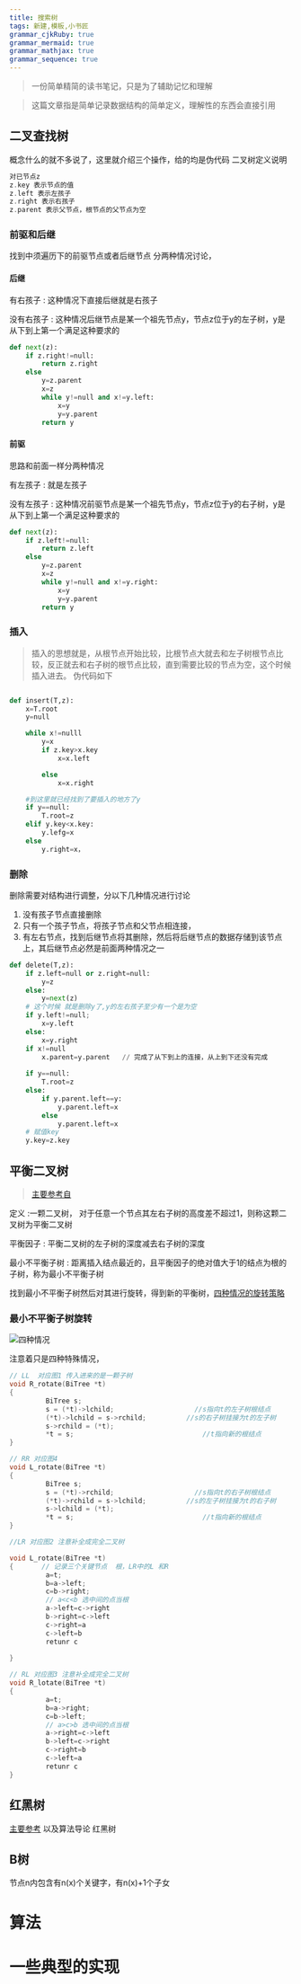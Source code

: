 ```yaml
---
title: 搜索树
tags: 新建,模板,小书匠
grammar_cjkRuby: true
grammar_mermaid: true
grammar_mathjax: true
grammar_sequence: true
---
```


> 一份简单精简的读书笔记，只是为了辅助记忆和理解


> 这篇文章指是简单记录数据结构的简单定义，理解性的东西会直接引用
## 二叉查找树
概念什么的就不多说了，这里就介绍三个操作，给的均是伪代码
二叉树定义说明

``` cpp
对已节点z
z.key 表示节点的值
z.left 表示左孩子
z.right 表示右孩子
z.parent 表示父节点，根节点的父节点为空
```
### 前驱和后继
找到中须遍历下的前驱节点或者后继节点
分两种情况讨论，
#### 后继
有右孩子
: 这种情况下直接后继就是右孩子

没有右孩子
: 这种情况后继节点是某一个祖先节点y，节点z位于y的左子树，y是从下到上第一个满足这种要求的

``` python
def next(z):
	if z.right!=null:
		return z.right
	else 
		y=z.parent
		x=z
		while y!=null and x!=y.left:
			x=y
			y=y.parent
		return y

```
#### 前驱
思路和前面一样分两种情况

有左孩子
: 就是左孩子

没有左孩子
: 这种情况前驱节点是某一个祖先节点y，节点z位于y的右子树，y是从下到上第一个满足这种要求的

``` python
def next(z):
	if z.left!=null:
		return z.left
	else 
		y=z.parent
		x=z
		while y!=null and x!=y.right:
			x=y
			y=y.parent
		return y

```


### 插入
> 插入的思想就是，从根节点开始比较，比根节点大就去和左子树根节点比较，反正就去和右子树的根节点比较，直到需要比较的节点为空，这个时候插入进去。
伪代码如下

``` python

def insert(T,z):
	x=T.root
	y=null

	while x!=nulll
		y=x
		if z.key>x.key
			x=x.left

		else 
			x=x.right

	#到这里就已经找到了要插入的地方了y
	if y==null:
		T.root=z
	elif y.key<x.key:
		y.lefg=x
	else 
		y.right=x， 

```

### 删除
删除需要对结构进行调整，分以下几种情况进行讨论
1. 没有孩子节点直接删除
2. 只有一个孩子节点，将孩子节点和父节点相连接，
3. 有左右节点，找到后继节点将其删除，然后将后继节点的数据存储到该节点上，其后继节点必然是前面两种情况之一

``` python
def delete(T,z):
	if z.left=null or z.right=null:
		y=z
	else:
		y=next(z)
	# 这个时候 就是删除y了,y的左右孩子至少有一个是为空
	if y.left!=null;
		x=y.left
	else:
		x=y.right
	if x!=null
		x.parent=y.parent   // 完成了从下到上的连接，从上到下还没有完成 
	
	if y==null:
		T.root=z
	else:
		if y.parent.left==y:
			y.parent.left=x
		else
			y.parent.left=x
	# 赋值key
	y.key=z.key
```






## 平衡二叉树

> [主要参考自](http://www.cnblogs.com/polly333/p/4798944.html)

定义
:一颗二叉树， 对于任意一个节点其左右子树的高度差不超过1，则称这颗二叉树为平衡二叉树

平衡因子
: 平衡二叉树的左子树的深度减去右子树的深度

最小不平衡子树
: 距离插入结点最近的，且平衡因子的绝对值大于1的结点为根的子树，称为最小不平衡子树


找到最小不平衡子树然后对其进行旋转，得到新的平衡树，[四种情况的旋转策略](http://www.cnblogs.com/polly333/p/4798944.html)

### 最小不平衡子树旋转


![四种情况](https://hosbimkimg.oss-cn-beijing.aliyuncs.com/pic/1536733852691.png)

注意着只是四种特殊情况，

``` cpp
// LL  对应图1 传入进来的是一颗子树
void R_rotate(BiTree *t)
{
         BiTree s;
         s = (*t)->lchild;                    //s指向t的左子树根结点
         (*t)->lchild = s->rchild;          //s的右子树挂接为t的左子树
         s->rchild = (*t);
         *t = s;                                //t指向新的根结点
}

// RR 对应图4
void L_rotate(BiTree *t)
{
         BiTree s;
         s = (*t)->rchild;                    //s指向t的右子树根结点
         (*t)->rchild = s->lchild;          //s的左子树挂接为t的右子树
         s->lchild = (*t);
         *t = s;                                //t指向新的根结点
}

//LR 对应图2 注意补全成完全二叉树

void L_rotate(BiTree *t)
{	 	// 记录三个关键节点  根，LR中的L 和R
		 a=t;
		 b=a->left;
		 c=b->right;
		 // a<c<b 选中间的点当根
		 a->left=c->right
		 b->right=c->left
		 c->right=a
		 c->left=b
		 retunr c
		 
}

// RL 对应图3 注意补全成完全二叉树
void R_lotate(BiTree *t)
{
		 a=t;
		 b=a->right;
		 c=b->left;
		 // a>c>b 选中间的点当根
		 a->right=c->left
		 b->left=c->right
		 c->right=b
		 c->left=a
		 retunr c
}


```
## 红黑树
[主要参考](http://www.cnblogs.com/skywang12345/p/3245399.html)
以及算法导论
红黑树

## B树

节点n内包含有n(x)个关键字，有n(x)+1个子女

# 算法
# 一些典型的实现